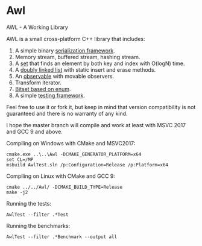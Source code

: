 # Awl
AWL - A Working Library

AWL is a small cross-platform C++ library that includes:

1. A simple binary [serialization framework](https://developernote.com/2020/02/a-simple-cpp-serialization-framework/).
2. Memory stream, buffered stream, hashing stream.
3. A [set](https://github.com/dmitriano/Awl/blob/master/Awl/VectorSet.h) that finds an element by both key and index with O(logN) time.
4. A [doubly linked list](https://github.com/dmitriano/Awl/blob/master/Awl/QuickList.h) with static insert and erase methods.
5. An [observable](https://github.com/dmitriano/Awl/blob/master/Awl/Observable.h) with movable observers.
6. Transform iterator.
7. [Bitset based on enum](https://github.com/dmitriano/Awl/blob/master/Awl/BitMap.h).
8. A simple [testing framework](https://github.com/dmitriano/Awl/tree/master/Awl/Testing).

Feel free to use it or fork it, but keep in mind that version compatibility is not guaranteed and there is no warranty of any kind.

I hope the master branch will compile and work at least with MSVC 2017 and GCC 9 and above.

Compiling on Windows with CMake and MSVC2017:

    cmake.exe ..\..\Awl -DCMAKE_GENERATOR_PLATFORM=x64
    set CL=/MP
    msbuild AwlTest.sln /p:Configuration=Release /p:Platform=x64

Compiling on Linux with CMake and GCC 9:

    cmake ../../Awl/ -DCMAKE_BUILD_TYPE=Release
    make -j2

Running the tests:

    AwlTest --filter .*Test

Running the benchmarks:

    AwlTest --filter .*Benchmark --output all
